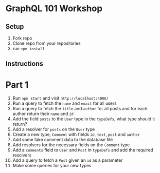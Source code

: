 # GraphQL 101 Workshop

## Setup

1. Fork repo
2. Clone repo from your repositories
3. run `npm install`

## Instructions

# Part 1

1. Run `npm start` and visit `http://localhost:4000/`
2. Run a query to fetch the `name` and `email` for all users
3. Run a query to fetch the `title` and `author` for all posts and for each author return their `name` and `id`
4. Add the field `posts` to the `User` type in the `typeDefs`, what type should it return?
5. Add a resolver for `posts` on the `User` type
6. Create a new type, `Comment` with fields `id`, `text`, `post` and `author`
7. Add some fake comment data to the database file
8. Add resolvers for the necessary fields on the `Comment` type
9. Add a `comments` field to `User` and `Post` in `typeDefs` and add the required resolvers
10. Add a query to fetch a `Post` given an `id` as a parameter
11. Make some queries for your new types

